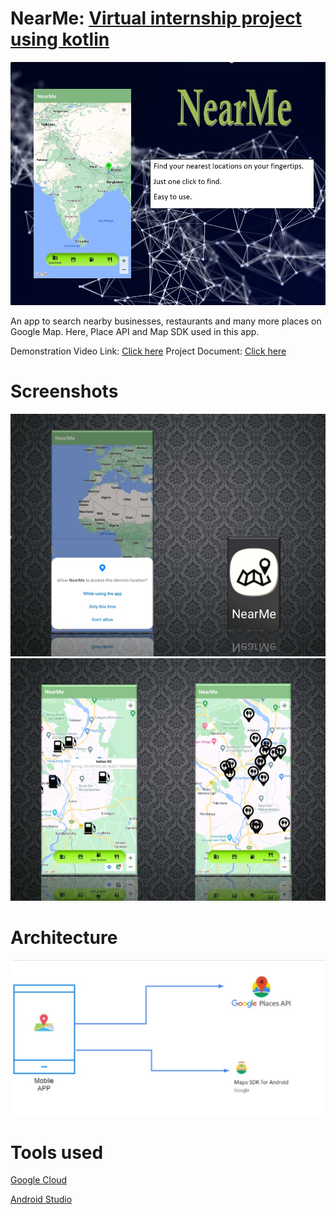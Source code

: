 # NearMe: [Virtual internship project using kotlin](https://github.com/smartinternz02/SPSGP-74084-Virtual-Internship---Android-Application-Development-Using-Kotlin/tree/master)

![](https://raw.githubusercontent.com/smartinternz02/SPSGP-74084-Virtual-Internship---Android-Application-Development-Using-Kotlin/master/cover/front.jpg)

An app to search nearby businesses, restaurants and many more places on Google Map. Here, Place API and Map SDK used in this app.

Demonstration Video Link: [Click here](https://drive.google.com/file/d/1SVhQo6WMJr8EzUPJydkn6kQ3ty90cBhe/view?usp=drivesdk)
Project Document: [Click here](https://github.com/smartinternz02/SPSGP-74084-Virtual-Internship---Android-Application-Development-Using-Kotlin/blob/master/NearMe%20Report.pdf)
# Screenshots

![](https://raw.githubusercontent.com/smartinternz02/SPSGP-74084-Virtual-Internship---Android-Application-Development-Using-Kotlin/master/cover/2nd%20front.jpg)
![](https://raw.githubusercontent.com/smartinternz02/SPSGP-74084-Virtual-Internship---Android-Application-Development-Using-Kotlin/master/cover/3rd%20front.jpg)
# Architecture

![](https://raw.githubusercontent.com/smartinternz02/SPSGP-74084-Virtual-Internship---Android-Application-Development-Using-Kotlin/master/cover/architecture.jpg)
# Tools used

[Google Cloud](https://cloud.google.com/)

[Android Studio](https://developer.android.com/studio)
